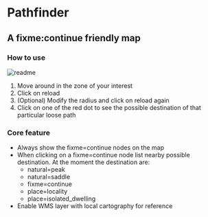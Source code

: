 # Pathfinder
## A fixme:continue friendly map
### How to use
![readme](https://github.com/gabryatfendor/pathfinder/assets/1155393/b4d03643-bd9c-4a83-b191-6cf40d4459a1)
1. Move around in the zone of your interest
2. Click on reload
3. (Optional) Modify the radius and click on reload again
4. Click on one of the red dot to see the possible destination of that particular loose path
### Core feature
* Always show the fixme=continue nodes on the map
* When clicking on a fixme=continue node list nearby possible destination. At the moment the destination are:
  * natural=peak
  * natural=saddle
  * fixme=continue
  * place=locality
  * place=isolated_dwelling
* Enable WMS layer with local cartography for reference
